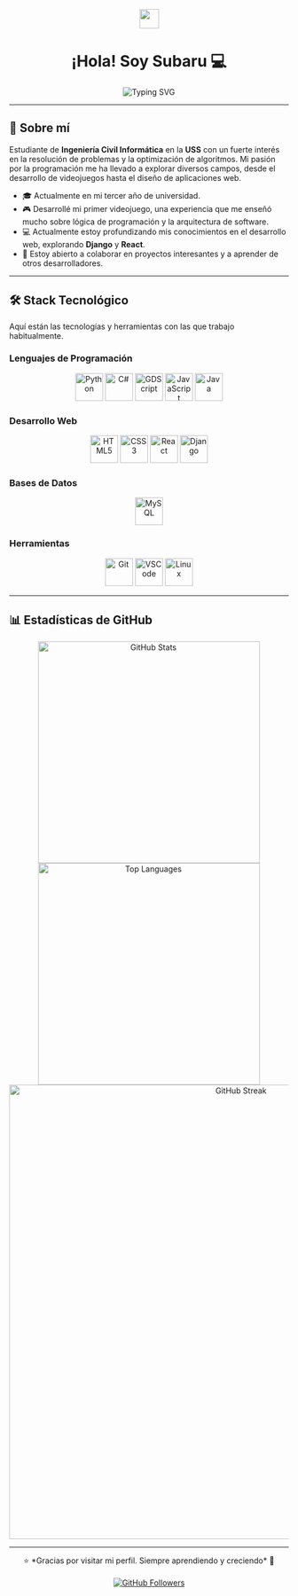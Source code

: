 <div align="center">
  <img src="https://media.giphy.com/media/hvRJCLFzcasrR4ia7z/giphy.gif" width="35">
  <h1>¡Hola! Soy Subaru 💻</h1>
</div>

<div align="center">
  <img src="https://readme-typing-svg.herokuapp.com?font=Fira+Code&pause=1000&color=25C8BE&size=28&center=true&vCenter=true&width=700&height=120&lines=Estudiante+de+Ingeniería+Civil+Informática;._--AAAAApasionado+por+la+programación+y+los+videojuegos;Interesado+en+algoritmos+y+optimización;Siempre+aprendiendo+nuevas+tecnologías" alt="Typing SVG">
</div>

---

## 🚀 Sobre mí

Estudiante de **Ingeniería Civil Informática** en la **USS** con un fuerte interés en la resolución de problemas y la optimización de algoritmos. Mi pasión por la programación me ha llevado a explorar diversos campos, desde el desarrollo de videojuegos hasta el diseño de aplicaciones web.

- 🎓 Actualmente en mi tercer año de universidad.
- 🎮 Desarrollé mi primer videojuego, una experiencia que me enseñó mucho sobre lógica de programación y la arquitectura de software.
- 💻 Actualmente estoy profundizando mis conocimientos en el desarrollo web, explorando **Django** y **React**.
- 🤝 Estoy abierto a colaborar en proyectos interesantes y a aprender de otros desarrolladores.

---

## 🛠️ Stack Tecnológico

Aquí están las tecnologías y herramientas con las que trabajo habitualmente.

### Lenguajes de Programación
<p align="center">
  <img src="https://img.shields.io/badge/Python-3776AB?style=for-the-badge&logo=python&logoColor=white" alt="Python" height="50">
  <img src="https://img.shields.io/badge/C%23-239120?style=for-the-badge&logo=c-sharp&logoColor=white" alt="C#" height="50">
  <img src="https://img.shields.io/badge/GDScript-478CBF?style=for-the-badge&logo=godot-engine&logoColor=white" alt="GDScript" height="50">
  <img src="https://img.shields.io/badge/JavaScript-F7DF1E?style=for-the-badge&logo=javascript&logoColor=black" alt="JavaScript" height="50">
  <img src="https://img.shields.io/badge/Java-007396?style=for-the-badge&logo=java&logoColor=white" alt="Java" height="50">
</p>

### Desarrollo Web
<p align="center">
  <img src="https://img.shields.io/badge/HTML5-E34F26?style=for-the-badge&logo=html5&logoColor=white" alt="HTML5" height="50">
  <img src="https://img.shields.io/badge/CSS3-1572B6?style=for-the-badge&logo=css3&logoColor=white" alt="CSS3" height="50">
  <img src="https://img.shields.io/badge/React-61DAFB?style=for-the-badge&logo=react&logoColor=black" alt="React" height="50">
  <img src="https://img.shields.io/badge/Django-092E20?style=for-the-badge&logo=django&logoColor=white" alt="Django" height="50">
</p>

### Bases de Datos
<p align="center">
  <img src="https://img.shields.io/badge/MySQL-4479A1?style=for-the-badge&logo=mysql&logoColor=white" alt="MySQL" height="50">
</p>

### Herramientas
<p align="center">
  <img src="https://img.shields.io/badge/Git-F05033?style=for-the-badge&logo=git&logoColor=white" alt="Git" height="50">
  <img src="https://img.shields.io/badge/VSCode-007ACC?style=for-the-badge&logo=visual-studio-code&logoColor=white" alt="VSCode" height="50">
  <img src="https://img.shields.io/badge/Linux-FCC624?style=for-the-badge&logo=linux&logoColor=black" alt="Linux" height="50">
</p>

---

## 📊 Estadísticas de GitHub

<div align="center">
  <img src="https://github-readme-stats.vercel.app/api?username=SubaruDev0&show_icons=true&theme=tokyonight&hide_border=true&count_private=true" alt="GitHub Stats" width="400px">
  <img src="https://github-readme-stats.vercel.app/api/top-langs/?username=SubaruDev0&layout=compact&theme=tokyonight&hide_border=true" alt="Top Languages" width="400px">
  <img src="https://github-readme-streak-stats.herokuapp.com/?user=SubaruDev0&theme=tokyonight&hide_border=true" alt="GitHub Streak" width="820px">
</div>

---

<div align="center">
  ⭐ *Gracias por visitar mi perfil. Siempre aprendiendo y creciendo* 🚀
</div>

<br>

<div align="center">
  <a href="https://github.com/SubaruDev0">
    <img src="https://img.shields.io/github/followers/SubaruDev0?label=Follow&style=social" alt="GitHub Followers">
  </a>
</div>
